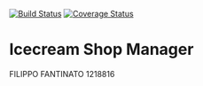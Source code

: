 [![Build Status](https://travis-ci.com/FilippoFantinato/icecream-shop-manager-assignment2.svg?branch=master)](https://travis-ci.com/FilippoFantinato/icecream-shop-manager-assignment2)
[![Coverage Status](https://coveralls.io/repos/github/FilippoFantinato/icecream-shop-manager-assignment2/badge.svg?branch=master)](https://coveralls.io/github/FilippoFantinato/icecream-shop-manager-assignment2?branch=master&service=github&kill_cache=1)
# Icecream Shop Manager
FILIPPO FANTINATO 1218816